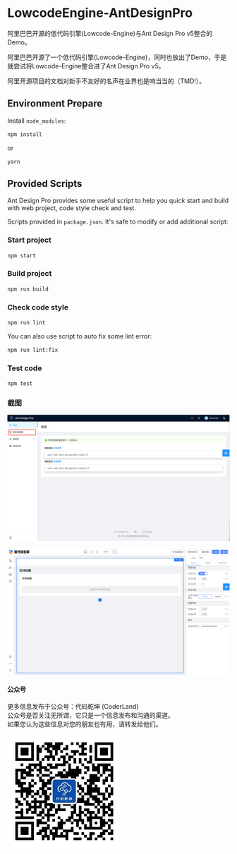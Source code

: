 # LowcodeEngine-AntDesignPro
阿里巴巴开源的低代码引擎(Lowcode-Engine)与Ant Design Pro v5整合的Demo。  

阿里巴巴开源了一个低代码引擎(Lowcode-Engine)，同时也放出了Demo，于是就尝试将Lowcode-Engine整合进了Ant Design Pro v5。  

阿里开源项目的文档对新手不友好的名声在业界也是响当当的（TMD!）。

## Environment Prepare

Install `node_modules`:

```bash
npm install
```

or

```bash
yarn
```

## Provided Scripts

Ant Design Pro provides some useful script to help you quick start and build with web project, code style check and test.

Scripts provided in `package.json`. It's safe to modify or add additional script:

### Start project

```bash
npm start
```

### Build project

```bash
npm run build
```

### Check code style

```bash
npm run lint
```

You can also use script to auto fix some lint error:

```bash
npm run lint:fix
```

### Test code

```bash
npm test
```

### 截图  

![Ant Design pro 控制台](WX20220528-144059@2x.png)

![低代码编辑器](WX20220528-144129@2x.png)

#### 公众号  
更多信息发布于公众号：代码乾坤 (CoderLand)  
公众号是否关注无所谓，它只是一个信息发布和沟通的渠道。  
如果您认为这些信息对您的朋友也有用，请转发给他们。  

![输入图片说明](qrcode_for_gh_1786c96024eb_258.jpeg)
